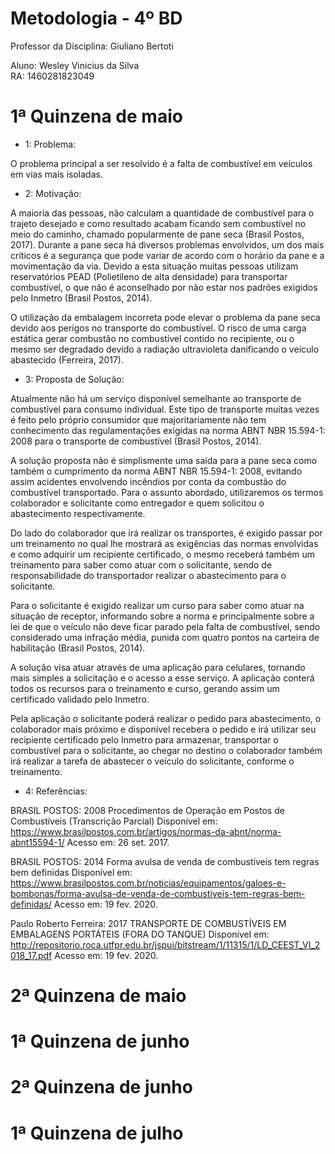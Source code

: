 # Metodologia - 4º BD

 

Professor da Disciplina: Giuliano Bertoti 

 

Aluno: Wesley Vinicius da Silva  
RA: 1460281823049  

 

# 1ª Quinzena de maio
  
- 1: Problema:  
  
<space><space>O problema principal a ser resolvido é a falta de combustível em veículos em vias mais isoladas.  
   
 - 2: Motivação:  
   
A maioria das pessoas, não calculam a quantidade de combustível para o trajeto desejado e como resultado acabam ficando sem combustível no meio do caminho, chamado popularmente de pane seca (Brasil Postos, 2017). Durante a pane seca há diversos problemas envolvidos, um dos mais críticos é a segurança que pode variar de  acordo com o horário da pane e a movimentação da via. Devido a esta situação muitas pessoas utilizam reservatórios PEAD (Polietileno de alta densidade) para transportar combustível, o que não é aconselhado por não estar nos padrões exigidos pelo Inmetro (Brasil Postos, 2014).  
  
O utilização da embalagem incorreta pode elevar o problema da pane seca devido aos perigos no transporte do combustível. O risco de uma carga estática gerar combustão no combustível contido no recipiente, ou o mesmo ser degradado devido a radiação ultravioleta danificando o veículo abastecido (Ferreira, 2017).  
  
 - 3: Proposta de Solução:  
   
Atualmente não há um serviço disponível semelhante ao transporte de combustível para consumo individual. Este tipo de transporte muitas vezes é feito pelo próprio consumidor que majoritariamente não tem conhecimento das regulamentações exigidas na norma  ABNT NBR 15.594-1: 2008 para o transporte de combustível (Brasil Postos, 2014).  
  
A solução proposta não é simplismente uma saída para a pane seca como também o cumprimento da norma ABNT NBR 15.594-1: 2008, evitando assim acidentes envolvendo incêndios por conta da combustão do combustível transportado. Para o assunto abordado, utilizaremos os termos colaborador e solicitante como entregador e quem solicitou o abastecimento respectivamente.  
  
Do lado do colaborador que irá realizar os transportes, é exigido passar por um treinamento no qual lhe mostrará as exigências das normas envolvidas e como adquirir um recipiente certificado, o mesmo receberá também um treinamento para saber como atuar com o solicitante, sendo de responsabilidade do transportador realizar o abastecimento para o solicitante.  
  
Para o solicitante é exigido realizar um curso para saber como atuar na situação de receptor, informando sobre a norma e principalmente sobre a lei de que o veículo não deve ficar parado pela falta de combustível, sendo considerado uma infração média, punida com quatro pontos na carteira de habilitação (Brasil Postos, 2014).  
  
A solução visa atuar através de uma aplicação para celulares, tornando mais simples a solicitação e o acesso a esse serviço. A aplicação conterá todos os recursos para o treinamento e curso, gerando assim um certificado validado pelo Inmetro.  
  
Pela aplicação o solicitante poderá realizar o pedido para abastecimento, o colaborador mais próximo e disponível recebera o pedido e irá utilizar seu recipiente certificado pelo Inmetro para armazenar, transportar o combustível para o solicitante, ao chegar no destino o colaborador também irá realizar a tarefa de abastecer o veículo do solicitante, conforme o treinamento.  
  
 - 4: Referências:  
   
BRASIL POSTOS: 2008 Procedimentos de Operação em Postos de Combustíveis (Transcrição Parcial) Disponível em:  
https://www.brasilpostos.com.br/artigos/normas-da-abnt/norma-abnt15594-1/ Acesso em: 26 set. 2017.  
  
BRASIL POSTOS: 2014 Forma avulsa de venda de combustíveis tem regras bem definidas Disponível em:  
https://www.brasilpostos.com.br/noticias/equipamentos/galoes-e-bombonas/forma-avulsa-de-venda-de-combustiveis-tem-regras-bem-definidas/ Acesso em: 19 fev. 2020.  
  
Paulo Roberto Ferreira: 2017 TRANSPORTE DE COMBUSTÍVEIS EM EMBALAGENS PORTÁTEIS (FORA DO TANQUE) Disponível em:  
http://repositorio.roca.utfpr.edu.br/jspui/bitstream/1/11315/1/LD_CEEST_VI_2018_17.pdf Acesso em: 19 fev. 2020.  
  

# 2ª Quinzena de maio

 


# 1ª Quinzena de junho
 

 

# 2ª Quinzena de junho

 


# 1ª Quinzena de julho
